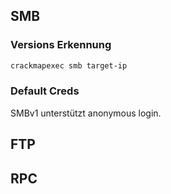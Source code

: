 ## SMB

### Versions Erkennung

```bash
crackmapexec smb target-ip
```

### Default Creds

SMBv1 unterstützt anonymous login.

## FTP

## RPC

